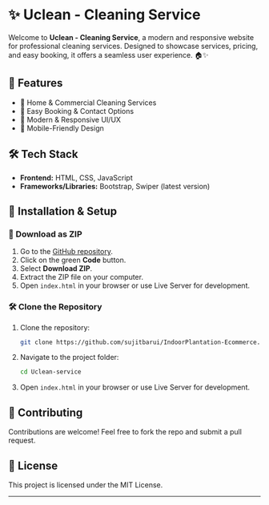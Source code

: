 # ✨ Uclean - Cleaning Service

Welcome to **Uclean - Cleaning Service**, a modern and responsive website for professional cleaning services. Designed to showcase services, pricing, and easy booking, it offers a seamless user experience. 🏠✨  

## 🚀 Features  
- 🧹 Home & Commercial Cleaning Services  
- 📅 Easy Booking & Contact Options  
- 🎨 Modern & Responsive UI/UX  
- 📱 Mobile-Friendly Design  

## 🛠️ Tech Stack  
- **Frontend:** HTML, CSS, JavaScript  
- **Frameworks/Libraries:** Bootstrap, Swiper (latest version)  

## 📌 Installation & Setup  

### 🔽 Download as ZIP  
1. Go to the [GitHub repository](https://github.com/sujitbarui/Uclean-service).  
2. Click on the green **Code** button.  
3. Select **Download ZIP**.  
4. Extract the ZIP file on your computer.  
5. Open `index.html` in your browser or use Live Server for development.  

### 🛠 Clone the Repository

1. Clone the repository:
   ```sh
   git clone https://github.com/sujitbarui/IndoorPlantation-Ecommerce.git
   ```
2. Navigate to the project folder:
   ```sh
   cd Uclean-service
   ```
3. Open `index.html` in your browser or use Live Server for development.

## 🎯 Contributing
Contributions are welcome! Feel free to fork the repo and submit a pull request.

## 📄 License
This project is licensed under the MIT License.

---
